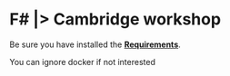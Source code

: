 # F\# |> Cambridge workshop



Be sure you have installed the <a href="{{ site.baseurl }}{% link requirements.md %}"><strong>Requirements</strong></a>.

You can ignore docker if not interested
